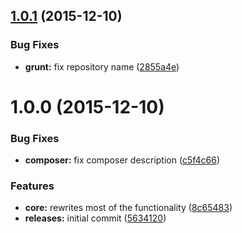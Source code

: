 <a name="1.0.1"></a>
## [1.0.1](https://github.com/hypeJunction/Elgg-ui_icons/compare/1.0.0...v1.0.1) (2015-12-10)


### Bug Fixes

* **grunt:** fix repository name ([2855a4e](https://github.com/hypeJunction/Elgg-ui_icons/commit/2855a4e))



<a name="1.0.0"></a>
# 1.0.0 (2015-12-10)


### Bug Fixes

* **composer:** fix composer description ([c5f4c66](https://github.com/hypeJunction/ui_icons/commit/c5f4c66))

### Features

* **core:** rewrites most of the functionality ([8c65483](https://github.com/hypeJunction/ui_icons/commit/8c65483))
* **releases:** initial commit ([5634120](https://github.com/hypeJunction/ui_icons/commit/5634120))




